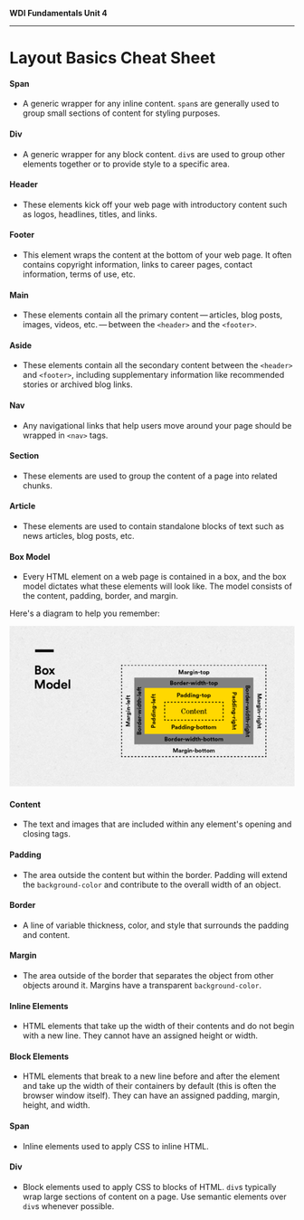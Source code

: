 **WDI Fundamentals Unit 4**

---

# Layout Basics Cheat Sheet

#### Span
* A generic wrapper for any inline content. `span`s are generally used to group small sections of content for styling purposes.

#### Div
* A generic wrapper for any block content. `div`s are used to group other elements together or to provide style to a specific area.

#### Header
* These elements kick off your web page with introductory content such as logos, headlines, titles, and links.

#### Footer
* This element wraps the content at the bottom of your web page. It often contains copyright information, links to career pages, contact information, terms of use, etc.

#### Main
* These elements contain all the primary content — articles, blog posts, images, videos, etc. — between the `<header>` and the `<footer>`.

#### Aside
* These elements contain all the secondary content between the `<header>` and `<footer>`, including supplementary information like recommended stories or archived blog links.

#### Nav
* Any navigational links that help users move around your page should be wrapped in `<nav>` tags.

#### Section
* These elements are used to group the content of a page into related chunks.

#### Article
* These elements are used to contain standalone blocks of text such as news articles, blog posts, etc.

#### Box Model
* Every HTML element on a web page is contained in a box, and the box model dictates what these elements will look like. The model consists of the content, padding, border, and margin.

Here's a diagram to help you remember:

![](../assets/elkwebdesign/boxmodel.png)

#### Content
* The text and images that are included within any element's opening and closing tags.

#### Padding
* The area outside the content but within the border. Padding will extend the `background-color` and contribute to the overall width of an object.

#### Border
* A line of variable thickness, color, and style that surrounds the padding and content.

#### Margin
* The area outside of the border that separates the object from other objects around it. Margins have a transparent `background-color`.

#### Inline Elements
* HTML elements that take up the width of their contents and do not begin with a new line. They cannot have an assigned height or width.

#### Block Elements
* HTML elements that break to a new line before and after the element and take up the width of their containers by default (this is often the browser window itself). They can have an assigned padding, margin, height, and width.

#### Span
* Inline elements used to apply CSS to inline HTML.

#### Div
* Block elements used to apply CSS to blocks of HTML. `div`s typically wrap large sections of content on a page. Use semantic elements over `div`s whenever possible.
